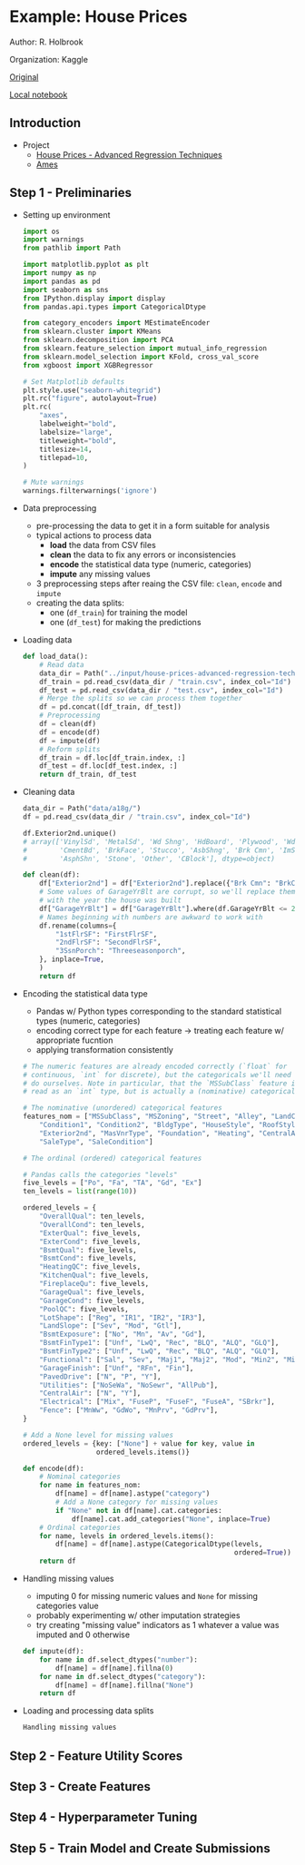 # Example: House Prices


Author: R. Holbrook

Organization: Kaggle

[Original](https://www.kaggle.com/ryanholbrook/feature-engineering-for-house-prices)

[Local notebook](src/a18g-feature-engineering-for-house-prices.ipynb)


## Introduction

+ Project
  + [House Prices - Advanced Regression Techniques](https://www.kaggle.com/c/house-prices-advanced-regression-techniques)
  + [Ames](https://www.kaggle.com/c/house-prices-advanced-regression-techniques/data)


## Step 1 - Preliminaries

+ Setting up environment

  ```python
  import os
  import warnings
  from pathlib import Path

  import matplotlib.pyplot as plt
  import numpy as np
  import pandas as pd
  import seaborn as sns
  from IPython.display import display
  from pandas.api.types import CategoricalDtype

  from category_encoders import MEstimateEncoder
  from sklearn.cluster import KMeans
  from sklearn.decomposition import PCA
  from sklearn.feature_selection import mutual_info_regression
  from sklearn.model_selection import KFold, cross_val_score
  from xgboost import XGBRegressor

  # Set Matplotlib defaults
  plt.style.use("seaborn-whitegrid")
  plt.rc("figure", autolayout=True)
  plt.rc(
      "axes",
      labelweight="bold",
      labelsize="large",
      titleweight="bold",
      titlesize=14,
      titlepad=10,
  )

  # Mute warnings
  warnings.filterwarnings('ignore')
  ```

+ Data preprocessing
  + pre-processing the data to get it in a form suitable for analysis
  + typical actions to process data
    + __load__ the data from CSV files
    + __clean__ the data to fix any errors or inconsistencies
    + __encode__ the statistical data type (numeric, categories)
    + __impute__ any missing values
  + 3 preprocessing steps after reaing the CSV file: `clean`, `encode` and `impute`
  + creating the data splits:
    + one (`df_train`) for training the model
    + one (`df_test`) for making the predictions 

+ Loading data

  ```python
  def load_data():
      # Read data
      data_dir = Path("../input/house-prices-advanced-regression-techniques/")
      df_train = pd.read_csv(data_dir / "train.csv", index_col="Id")
      df_test = pd.read_csv(data_dir / "test.csv", index_col="Id")
      # Merge the splits so we can process them together
      df = pd.concat([df_train, df_test])
      # Preprocessing
      df = clean(df)
      df = encode(df)
      df = impute(df)
      # Reform splits
      df_train = df.loc[df_train.index, :]
      df_test = df.loc[df_test.index, :]
      return df_train, df_test
  ```

+ Cleaning data
  
  ```python
  data_dir = Path("data/a18g/")
  df = pd.read_csv(data_dir / "train.csv", index_col="Id")

  df.Exterior2nd.unique()
  # array(['VinylSd', 'MetalSd', 'Wd Shng', 'HdBoard', 'Plywood', 'Wd Sdng',
  #        'CmentBd', 'BrkFace', 'Stucco', 'AsbShng', 'Brk Cmn', 'ImStucc',
  #        'AsphShn', 'Stone', 'Other', 'CBlock'], dtype=object)

  def clean(df):
      df["Exterior2nd"] = df["Exterior2nd"].replace({"Brk Cmn": "BrkComm"})
      # Some values of GarageYrBlt are corrupt, so we'll replace them
      # with the year the house was built
      df["GarageYrBlt"] = df["GarageYrBlt"].where(df.GarageYrBlt <= 2010, df.YearBuilt)
      # Names beginning with numbers are awkward to work with
      df.rename(columns={
          "1stFlrSF": "FirstFlrSF",
          "2ndFlrSF": "SecondFlrSF",
          "3SsnPorch": "Threeseasonporch",
      }, inplace=True,
      )
      return df
  ```

+ Encoding the statistical data type
  + Pandas w/ Python types corresponding to the standard statistical types (numeric, categories)
  + encoding correct type for each feature $\to$ treating each feature w/ appropriate fucntion
  + applying transformation consistently

  ```python
  # The numeric features are already encoded correctly (`float` for
  # continuous, `int` for discrete), but the categoricals we'll need to
  # do ourselves. Note in particular, that the `MSSubClass` feature is
  # read as an `int` type, but is actually a (nominative) categorical.

  # The nominative (unordered) categorical features
  features_nom = ["MSSubClass", "MSZoning", "Street", "Alley", "LandContour", "LotConfig", "Neighborhood", 
      "Condition1", "Condition2", "BldgType", "HouseStyle", "RoofStyle", "RoofMatl", "Exterior1st", 
      "Exterior2nd", "MasVnrType", "Foundation", "Heating", "CentralAir", "GarageType", "MiscFeature", 
      "SaleType", "SaleCondition"]

  # The ordinal (ordered) categorical features 

  # Pandas calls the categories "levels"
  five_levels = ["Po", "Fa", "TA", "Gd", "Ex"]
  ten_levels = list(range(10))

  ordered_levels = {
      "OverallQual": ten_levels,
      "OverallCond": ten_levels,
      "ExterQual": five_levels,
      "ExterCond": five_levels,
      "BsmtQual": five_levels,
      "BsmtCond": five_levels,
      "HeatingQC": five_levels,
      "KitchenQual": five_levels,
      "FireplaceQu": five_levels,
      "GarageQual": five_levels,
      "GarageCond": five_levels,
      "PoolQC": five_levels,
      "LotShape": ["Reg", "IR1", "IR2", "IR3"],
      "LandSlope": ["Sev", "Mod", "Gtl"],
      "BsmtExposure": ["No", "Mn", "Av", "Gd"],
      "BsmtFinType1": ["Unf", "LwQ", "Rec", "BLQ", "ALQ", "GLQ"],
      "BsmtFinType2": ["Unf", "LwQ", "Rec", "BLQ", "ALQ", "GLQ"],
      "Functional": ["Sal", "Sev", "Maj1", "Maj2", "Mod", "Min2", "Min1", "Typ"],
      "GarageFinish": ["Unf", "RFn", "Fin"],
      "PavedDrive": ["N", "P", "Y"],
      "Utilities": ["NoSeWa", "NoSewr", "AllPub"],
      "CentralAir": ["N", "Y"],
      "Electrical": ["Mix", "FuseP", "FuseF", "FuseA", "SBrkr"],
      "Fence": ["MnWw", "GdWo", "MnPrv", "GdPrv"],
  }

  # Add a None level for missing values
  ordered_levels = {key: ["None"] + value for key, value in
                    ordered_levels.items()}

  def encode(df):
      # Nominal categories
      for name in features_nom:
          df[name] = df[name].astype("category")
          # Add a None category for missing values
          if "None" not in df[name].cat.categories:
              df[name].cat.add_categories("None", inplace=True)
      # Ordinal categories
      for name, levels in ordered_levels.items():
          df[name] = df[name].astype(CategoricalDtype(levels,
                                                      ordered=True))
      return df
  ```

+ Handling missing values
  + imputing 0 for missing numeric values and `None` for missing categories value
  + probably experimenting w/ other imputation strategies
  + try creating "missing value" indicators as 1 whatever a value was imputed and 0 otherwise

  ```python
  def impute(df):
      for name in df.select_dtypes("number"):
          df[name] = df[name].fillna(0)
      for name in df.select_dtypes("category"):
          df[name] = df[name].fillna("None")
      return df
  ```

+ Loading and processing data splits

  ```python
  Handling missing values
  ```





## Step 2 - Feature  Utility Scores






## Step 3 - Create Features






## Step 4 - Hyperparameter Tuning






## Step 5 - Train Model and Create Submissions









